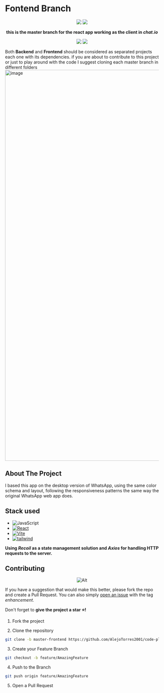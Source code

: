 # Fontend Branch

<div align="center">

![](https://img.shields.io/badge/Contributions-Welcome-brightgreen.svg)
![](https://img.shields.io/badge/Maintained%3F-Yes-brightgreen.svg)
  
**this is the master branch for the react app working as the client in *chat.io***

</div>

<div align="center">

![](https://img.shields.io/badge/Contributions-Welcome-brightgreen.svg)
![](https://img.shields.io/badge/Maintained%3F-Yes-brightgreen.svg)

</div>

Both **Backend** and **Frontend** should be considered as separated projects each one with its dependencies. if you are about to contribute to this project or just to play around with the code I suggest cloning each master branch in different folders
<img width="1280" alt="image" src="https://user-images.githubusercontent.com/80418452/171974571-353c5776-1c05-46ed-b72e-f4d710224209.png">



## About The Project

I based this app on the desktop version of WhatsApp, using the same color schema and layout, following the responsiveness patterns the same way the original WhatsApp web app does.


## Stack used 
- <img  alt="JavaScript"  src="https://img.shields.io/badge/JavaScript-323330?style=for-the-badge&logo=javascript&logoColor=F7DF1E" />
- [<img  alt="React"  src="https://img.shields.io/badge/React-20232A?style=for-the-badge&logo=react&logoColor=61DAFB" />](https://es.reactjs.org/)
- [<img  alt="Vite"  src="https://img.shields.io/badge/Vite-B73BFE?style=for-the-badge&logo=vite&logoColor=FFD62E" />](https://vitejs.dev)
- [<img  alt="tailwind"  src="https://img.shields.io/badge/Tailwind_CSS-38B2AC?style=for-the-badge&logo=tailwind-css&logoColor=white" />](https://tailwindcss.com/)

**Using *Recoil* as a state management solution and *Axios* for handling HTTP requests to the server.**


## Contributing

<div align="center">

![Alt](https://repobeats.axiom.co/api/embed/735a005b42d21617976536b268b913d42e365f63.svg "Repobeats analytics image")

</div>

If you have a suggestion that would make this better, please fork the repo and create a Pull Request. You can also simply [open an issue](https://github.com/AlejoTorres2001/chat.io/issues) with the tag *enhancement*.

Don't forget to **give the project a star ⭐!** 

1. Fork the project

2. Clone the repository

```bash
git clone -b master-frontend https://github.com/AlejoTorres2001/code-playground.git
```

3. Create your Feature Branch

```bash
git checkout -b feature/AmazingFeature
```

4. Push to the Branch

```bash
git push origin feature/AmazingFeature
```

5. Open a Pull Request


